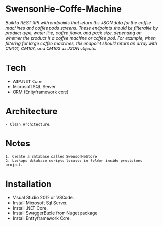# SwensonHe-Coffe-Machine
###### Build a REST API with endpoints that return the JSON data for the coffee machines and coffee pods screens. These endpoints should be filterable by product type, water line, coffee flavor, and pack size, depending on whether the product is a coffee machine or coffee pod. For example, when filtering for large coffee machines, the endpoint should return an array with CM101, CM102, and CM103 as JSON objects.
# Tech
* ASP.NET Core
* Microsoft SQL Server.
* ORM (Enityframework core)

# Architecture
    - Clean Architecture.
# Notes
    1. Create a database called SwensonHeStore.
    2. Lookups database scripts located in folder inside presistens project.

# Installation
* Visual Studio 2019 or VSCode.
* Install Microsoft Sql Server.
* Install .NET Core.
* Install SwaggerBucle from Nuget package.
* Install Entityframework Core.
